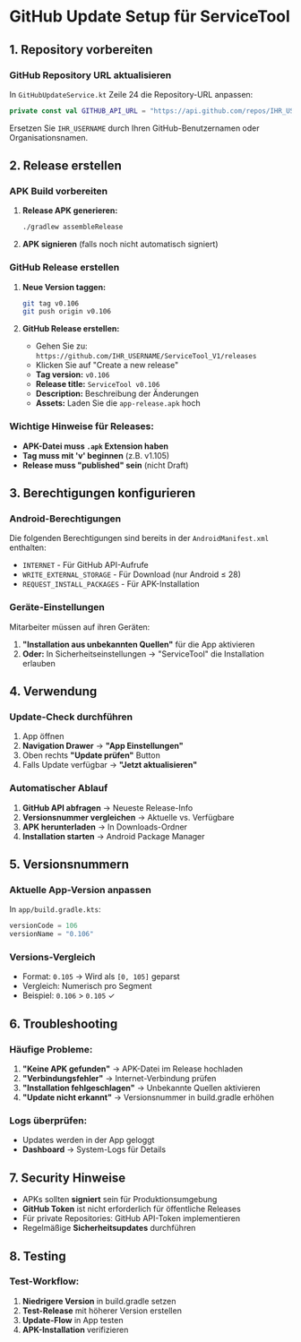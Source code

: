 # GitHub Update Setup für ServiceTool

## 1. Repository vorbereiten

### GitHub Repository URL aktualisieren
In `GitHubUpdateService.kt` Zeile 24 die Repository-URL anpassen:
```kotlin
private const val GITHUB_API_URL = "https://api.github.com/repos/IHR_USERNAME/ServiceTool_V1/releases/latest"
```

Ersetzen Sie `IHR_USERNAME` durch Ihren GitHub-Benutzernamen oder Organisationsnamen.

## 2. Release erstellen

### APK Build vorbereiten
1. **Release APK generieren:**
   ```bash
   ./gradlew assembleRelease
   ```

2. **APK signieren** (falls noch nicht automatisch signiert)

### GitHub Release erstellen
1. **Neue Version taggen:**
   ```bash
   git tag v0.106
   git push origin v0.106
   ```

2. **GitHub Release erstellen:**
   - Gehen Sie zu: `https://github.com/IHR_USERNAME/ServiceTool_V1/releases`
   - Klicken Sie auf "Create a new release"
   - **Tag version:** `v0.106`
   - **Release title:** `ServiceTool v0.106`
   - **Description:** Beschreibung der Änderungen
   - **Assets:** Laden Sie die `app-release.apk` hoch

### Wichtige Hinweise für Releases:
- **APK-Datei muss `.apk` Extension haben**
- **Tag muss mit 'v' beginnen** (z.B. v1.105)
- **Release muss "published" sein** (nicht Draft)

## 3. Berechtigungen konfigurieren

### Android-Berechtigungen
Die folgenden Berechtigungen sind bereits in der `AndroidManifest.xml` enthalten:
- `INTERNET` - Für GitHub API-Aufrufe
- `WRITE_EXTERNAL_STORAGE` - Für Download (nur Android ≤ 28)
- `REQUEST_INSTALL_PACKAGES` - Für APK-Installation

### Geräte-Einstellungen
Mitarbeiter müssen auf ihren Geräten:
1. **"Installation aus unbekannten Quellen"** für die App aktivieren
2. **Oder:** In Sicherheitseinstellungen → "ServiceTool" die Installation erlauben

## 4. Verwendung

### Update-Check durchführen
1. App öffnen
2. **Navigation Drawer** → **"App Einstellungen"**
3. Oben rechts **"Update prüfen"** Button
4. Falls Update verfügbar → **"Jetzt aktualisieren"**

### Automatischer Ablauf
1. **GitHub API abfragen** → Neueste Release-Info
2. **Versionsnummer vergleichen** → Aktuelle vs. Verfügbare
3. **APK herunterladen** → In Downloads-Ordner
4. **Installation starten** → Android Package Manager

## 5. Versionsnummern

### Aktuelle App-Version anpassen
In `app/build.gradle.kts`:
```kotlin
versionCode = 106
versionName = "0.106"
```

### Versions-Vergleich
- Format: `0.105` → Wird als `[0, 105]` geparst
- Vergleich: Numerisch pro Segment
- Beispiel: `0.106` > `0.105` ✓

## 6. Troubleshooting

### Häufige Probleme:
1. **"Keine APK gefunden"** → APK-Datei im Release hochladen
2. **"Verbindungsfehler"** → Internet-Verbindung prüfen
3. **"Installation fehlgeschlagen"** → Unbekannte Quellen aktivieren
4. **"Update nicht erkannt"** → Versionsnummer in build.gradle erhöhen

### Logs überprüfen:
- Updates werden in der App geloggt
- **Dashboard** → System-Logs für Details

## 7. Security Hinweise

- APKs sollten **signiert** sein für Produktionsumgebung
- **GitHub Token** ist nicht erforderlich für öffentliche Releases
- Für private Repositories: GitHub API-Token implementieren
- Regelmäßige **Sicherheitsupdates** durchführen

## 8. Testing

### Test-Workflow:
1. **Niedrigere Version** in build.gradle setzen
2. **Test-Release** mit höherer Version erstellen
3. **Update-Flow** in App testen
4. **APK-Installation** verifizieren